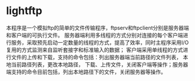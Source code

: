 # lightftp
本程序是一个模拟ftp的简单的文件传输程序，ftpserv和ftpclient分别是服务器端和客户端的可执行文件。
服务器端利用多线程的方式分别对连接的每个客户端进行服务，采取预先启动一定数量的线程的方式，提高了效率，同时主程序采用I/O复用的方式监测来自监听套接字和标准输入的数据；
客户端采用单线程的方式进行文件的上传和下载，支持的命令包括：列出服务器端当前路径的文件列表， 本地当前路径列表，更改本地路径，
下载、上传文件，关闭客户端等操作；服务器端支持的命令目前包括，列出本地路径下的文件，关闭服务器等操作。 
